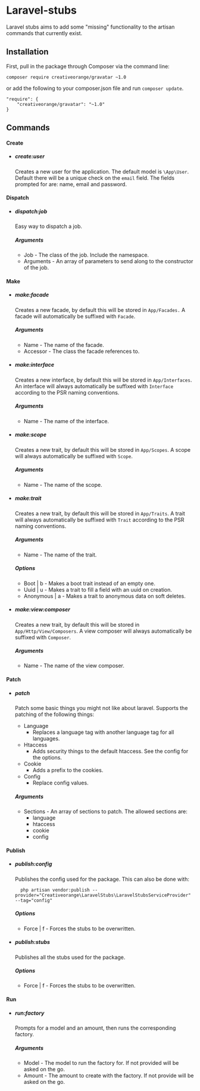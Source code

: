 # Laravel-stubs

Laravel stubs aims to add some "missing" functionality to the artisan commands that currently exist.

## Installation

First, pull in the package through Composer via the command line:
```
composer require creativeorange/gravatar ~1.0
```

or add the following to your composer.json file and run `composer update`.

```
"require": {
    "creativeorange/gravatar": "~1.0"
}
```

## Commands

#### Create
- ##### create:user

  Creates a new user for the application. 
  The default model is `\App\User`.
  Default there will be a unique check on the `email` field.
  The fields prompted for are: name, email and password.
  
#### Dispatch
- ##### dispatch:job

  Easy way to dispatch a job.
  ##### Arguments
    - Job - The class of the job. Include the namespace.
    - Arguments - An array of parameters to send along to the constructor of the job.

#### Make
- ##### make:facade

  Creates a new facade, by default this will be stored in `App/Facades.`
  A facade will automatically be suffixed with `Facade`.
  ##### Arguments
    - Name - The name of the facade.
    - Accessor - The class the facade references to.

- ##### make:interface

  Creates a new interface, by default this will be stored in `App/Interfaces`.
  An interface will always automatically be suffixed with `Interface` according to the PSR naming conventions.
  ##### Arguments
    - Name - The name of the interface.

- ##### make:scope

  Creates a new trait, by default this will be stored in `App/Scopes`.
  A scope will always automatically be suffixed with `Scope`.
  ##### Arguments
    - Name - The name of the scope.

- ##### make:trait

  Creates a new trait, by default this will be stored in `App/Traits`.
  A trait will always automatically be suffixed with `Trait` according to the PSR naming conventions.
  ##### Arguments
    - Name - The name of the trait.
  ##### Options
    - Boot | b - Makes a boot trait instead of an empty one.
    - Uuid | u - Makes a trait to fill a field with an uuid on creation.
    - Anonymous | a - Makes a trait to anonymous data on soft deletes.

- ##### make:view:composer

  Creates a new trait, by default this will be stored in `App/Http/View/Composers`.
  A view composer will always automatically be suffixed with `Composer`.
  ##### Arguments
  - Name - The name of the view composer.
  
#### Patch
- ##### patch
    
  Patch some basic things you might not like about laravel.
  Supports the patching of the following things:
  - Language
    - Replaces a language tag with another language tag for all languages.
  - Htaccess
    - Adds security things to the default htaccess. See the config for the options.
  - Cookie
    - Adds a prefix to the cookies.
  - Config
    - Replace config values.
  ##### Arguments
    - Sections - An array of sections to patch. The allowed sections are:
      - language
      - htaccess
      - cookie
      - config
  
#### Publish
- ##### publish:config

  Publishes the config used for the package. 
  This can also be done with:
  ```
    php artisan vendor:publish --provider="Creativeorange\LaravelStubs\LaravelStubsServiceProvider" --tag="config"
  ``` 
  ##### Options
  - Force | f - Forces the stubs to be overwritten.
  
- ##### publish:stubs

  Publishes all the stubs used for the package.
  ##### Options
  - Force | f - Forces the stubs to be overwritten.

#### Run
- ##### run:factory

  Prompts for a model and an amount, then runs the corresponding factory.
  ##### Arguments
  - Model - The model to run the factory for. If not provided will be asked on the go.
  - Amount - The amount to create with the factory. If not provide will be asked on the go.
